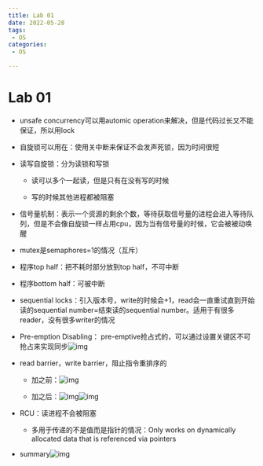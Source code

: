 ```yaml
---
title: Lab 01
date: 2022-05-28
tags:
 - OS
categories:
 - OS

---
```


# Lab 01

- unsafe concurrency可以用automic operation来解决，但是代码过长又不能保证，所以用lock

- 自旋锁可以用在：使用关中断来保证不会发声死锁，因为时间很短

- 读写自旋锁：分为读锁和写锁

  - 读可以多个一起读，但是只有在没有写的时候

  - 写的时候其他进程都被阻塞

- 信号量机制：表示一个资源的剩余个数，等待获取信号量的进程会进入等待队列，但是不会像自旋锁一样占用cpu，因为当有信号量的时候，它会被被动唤醒

- mutex是semaphores=1的情况（互斥）

- 程序top half：把不耗时部分放到top half，不可中断

- 程序bottom half：可被中断

- sequential locks：引入版本号，write的时候会+1，read会一直重试直到开始读的sequential number=结束读的sequential number。适用于有很多reader，没有很多writer的情况

-  Pre-emption Disabling： pre-emptive抢占式的，可以通过设置关键区不可抢占来实现同步![img](https://api2.mubu.com/v3/document_image/74343c53-e834-4d63-876d-61fa3839a1a6-14899999.jpg)

- read barrier，write barrier，阻止指令重排序的

  - 加之前：![img](https://api2.mubu.com/v3/document_image/cee5169d-bda6-4f14-8e40-f547105061ac-14899999.jpg)

  - 加之后：![img](https://api2.mubu.com/v3/document_image/0a084d39-d487-4d6d-8058-f956355768af-14899999.jpg)![img](https://api2.mubu.com/v3/document_image/7fbae135-2ec2-4a57-bd2d-af8546fea763-14899999.jpg)

- RCU：读进程不会被阻塞

  

  - 多用于传递的不是值而是指针的情况：Only works on dynamically allocated data that is referenced via pointers

- summary![img](https://markdown-1301334775.cos.eu-frankfurt.myqcloud.com/42e947b8-b7a8-4ac7-9ef3-02cfd17c010d-14899999.jpg)